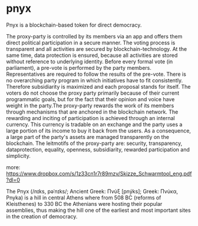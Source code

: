 # pnyx <watch the development branch>
Pnyx is a blockchain-based token for direct democracy.

The proxy-party is controlled by its members via an app and offers them direct political participation in a secure manner. The voting process is transparent and all activities are secured by blockchain-technology. At the same time, data protection is ensured, because all activities are stored without reference to underlying identity. Before every formal vote (in parliament), a pre-vote is performed by the party members. Representatives are required to follow the results of the pre-vote. There is no overarching party program in which initiatives have to fit consistently. Therefore subsidiarity is maximized and each proposal stands for itself. The voters do not choose the proxy party primarily because of their current programmatic goals, but for the fact that their opinion and voice have weight in the party.The proxy-party rewards the work of its members through mechanisms that are anchored in the blockchain network. The rewarding and inciting of participation is achieved through an internal currency. This currency is tradable on an exchange and the party uses a large portion of its income to buy it back from the users. As a consequence, a large part of the party's assets are managed transparently on the blockchain. The leitmotifs of the proxy-party are: security, transparency, dataprotection, equality, openness, subsidiarity, rewarded participation and simplicity.

more:
https://www.dropbox.com/s/1z33cn1r7r89mzv/Skizze_Schwarmtool_eng.pdf?dl=0

The Pnyx (/nɪks, pəˈnɪks/; Ancient Greek: Πνύξ [pnýks]; Greek: Πνύκα, Pnyka) is a hill in central Athens where from 508 BC (reforms of Kleisthenes) to 330 BC the Athenians were hosting their popular assemblies, thus making the hill one of the earliest and most important sites in the creation of democracy.
